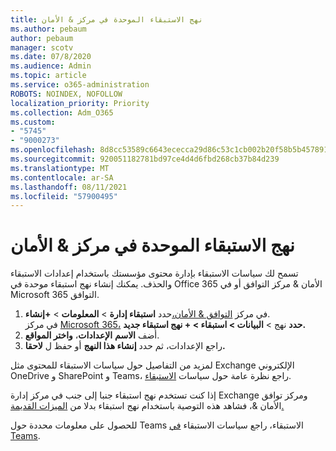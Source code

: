 ```yaml
---
title: نهج الاستبقاء الموحدة في مركز & الأمان
ms.author: pebaum
author: pebaum
manager: scotv
ms.date: 07/8/2020
ms.audience: Admin
ms.topic: article
ms.service: o365-administration
ROBOTS: NOINDEX, NOFOLLOW
localization_priority: Priority
ms.collection: Adm_O365
ms.custom:
- "5745"
- "9000273"
ms.openlocfilehash: 8d8cc53589c6643ececca29d86c53c1cb002b20f58b5b45789101c517cc1f703
ms.sourcegitcommit: 920051182781bd97ce4d4d6fbd268cb37b84d239
ms.translationtype: MT
ms.contentlocale: ar-SA
ms.lasthandoff: 08/11/2021
ms.locfileid: "57900495"
---
```

# <a name="unified-retention-policies-in-the-security--compliance-center"></a>نهج الاستبقاء الموحدة في مركز & الأمان

تسمح لك سياسات الاستبقاء بإدارة محتوى مؤسستك باستخدام إعدادات الاستبقاء والحذف. يمكنك إنشاء نهج استبقاء موحدة في Office 365 الأمان & مركز التوافق أو في Microsoft 365 التوافق. 

1. في مركز [التوافق & الأمان،](https://go.microsoft.com/fwlink/p/?linkid=2077143)حدد **استبقاء إدارة**  >  **المعلومات**  >  **+إنشاء**. <br/>
    في مركز [Microsoft 365،](https://go.microsoft.com/fwlink/p/?linkid=2077149) **حدد** نهج  >  **البيانات > استبقاء > + نهج استبقاء جديد.**
2. أضف **الاسم** **الإعدادات**، **واختر المواقع**.
3. راجع الإعدادات، ثم حدد **إنشاء هذا النهج** أو حفظ ل **لاحقا.**  
      
لمزيد من التفاصيل حول سياسات الاستبقاء للمحتوى مثل Exchange الإلكتروني OneDrive و SharePoint و Teams، راجع نظرة عامة حول سياسات [الاستبقاء](https://go.microsoft.com/fwlink/?linkid=2127785).  
    
إذا كنت تستخدم نهج استبقاء جنبا إلى جنب في مركز إدارة Exchange ومركز توافق الأمان &، فشاهد هذه التوصية باستخدام نهج استبقاء بدلا من [الميزات القديمة.](https://docs.microsoft.com/microsoft-365/compliance/retention-policies#use-a-retention-policy-instead-of-older-features)  
    
للحصول على معلومات محددة حول Teams الاستبقاء، راجع سياسات الاستبقاء [في Teams](https://docs.microsoft.com/microsoftteams/retention-policies).